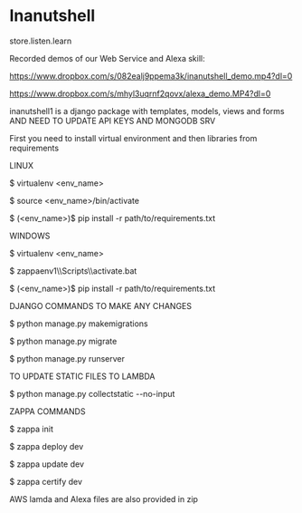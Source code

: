 # Inanutshell
 store.listen.learn
 
Recorded demos of our Web Service and Alexa skill:

https://www.dropbox.com/s/082ealj9ppema3k/inanutshell_demo.mp4?dl=0

https://www.dropbox.com/s/mhyl3uqrnf2qovx/alexa_demo.MP4?dl=0

inanutshell1 is a django package with templates, models, views and forms AND NEED TO UPDATE API KEYS AND MONGODB SRV

First you need to install virtual environment and then libraries from requirements


LINUX

$ virtualenv <env_name>

$ source <env_name>/bin/activate

$ (<env_name>)$ pip install -r path/to/requirements.txt


WINDOWS

$ virtualenv <env_name>

$ zappaenv1\\\Scripts\\\activate.bat

$ (<env_name>)$ pip install -r path/to/requirements.txt


DJANGO COMMANDS TO MAKE ANY CHANGES

$ python manage.py makemigrations

$ python manage.py migrate

$ python manage.py runserver 


TO UPDATE STATIC FILES TO LAMBDA

$ python manage.py collectstatic --no-input

ZAPPA COMMANDS

$ zappa init

$ zappa deploy dev

$ zappa update dev

$ zappa certify dev

AWS lamda and Alexa files are also provided in zip



